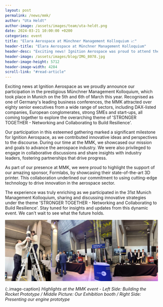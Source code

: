 ```yaml
---
layout: post
permalink: /news/mmk/
author: "Uta Heldt"
author-image: /assets/images/team/uta-heldt.png
date: 2024-03-21 10:00:00 +0200
categories: event
title: "Elara Aerospace at Münchner Management Kolloquium 📈"
header-title: "Elara Aerospace at Münchner Management Kolloquium"
header-desc: "Exciting news! Ignition Aerospace was proud to attend the prestigious Münchner Management Kolloquium in Munich on the 5th and 6th of March. This leading business congress in Germany brought together over eighty distinguished executives from various industries, all focused on the theme 'STRONGER TOGETHER - Networking and Collaborating to Build Resilience'. We were honoured to contribute innovative ideas to this esteemed event and look forward to sharing our insights to move the aerospace industry forward."
header-image: /assets/images/blog/IMG_8078.jpg
header-image-height: 5712
header-image-width: 4284
scroll-link: "#read-article"
---
```


Exciting news at Ignition Aerospace as we proudly announce our participation in the prestigious Münchner Management Kolloquium, which took place in Munich on the 5th and 6th of March this year. Recognised as one of Germany's leading business conferences, the MMK attracted over eighty senior executives from a wide range of sectors, including DAX-listed companies, European conglomerates, strong SMEs and start-ups, all coming together to explore the overarching theme of 'STRONGER TOGETHER - Networking and Collaborating to Build Resilience'.

Our participation in this esteemed gathering marked a significant milestone for Ignition Aerospace, as we contributed innovative ideas and perspectives to the discourse. During our time at the MMK, we showcased our mission and goals to advance the aerospace industry. We were also privileged to engage in collaborative discussions and share insights with industry leaders, fostering partnerships that drive progress.

As part of our presence at MMK, we were proud to highlight the support of our amazing sponsor, Formlabs, by showcasing their state-of-the-art 3D printer. This collaboration underlined our commitment to using cutting-edge technology to drive innovation in the aerospace sector.

The experience was truly enriching as we participated in the 31st Munich Management Kolloquium, sharing and discussing innovative strategies under the theme 'STRONGER TOGETHER - Networking and Collaborating to Build Resilience'. Stay tuned for insights and updates from this dynamic event. We can't wait to see what the future holds.  

![Highlights at the MMK event](/assets/images/blog/mmk.webp)

{:.image-caption}
*Highlights at the MMK event - Left Side: Building the Rocket Prototype / Middle Picture: Our Exhibition booth / Right Side: Presenting our engine prototype*
